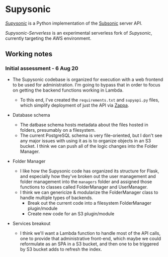 # Supysonic

[_Supysonic_](https://github.com/spl0k/supysonic) is a Python implementation of the [Subsonic](http://www.subsonic.org/pages/api.jsp) server API.

_Supysonic-Serverless_ is an experimental serverless fork of _Supysonic_, currently targeting the AWS environment.

## Working notes
### Initial assessment - 6 Aug 20
* The Supysonic codebase is organized for execution with a web frontend to be used for administration. I'm going to bypass that in order to focus on getting the backend functions working in Lambda.
  * To this end, I've created the `requirements.txt` and `supyapi.py` files, which simplify deployment of just the API via [Zappa](https://github.com/Miserlou/Zappa).
  
* Database schema
  * The datbase schema hosts metadata about the files hosted in folders, presumably on a filesystem.
  * The current PostgreSQL schema is very file-oriented, but I don't see any major issues with using it as is to organize objects in an S3 bucket. I think we can push all of the logic changes into the Folder Manager.

* Folder Manager
  * I like how the Supysonic code has organized its structure for Flask, and especially how they've broken out the user management and folder management into the `managers` folder and assigned those functions to classes called FolderManager and UserManager.
  * I think we can genericize & modularize the FolderManager class to handle multiple types of backends.
     * Break out the current code into a filesystem FolderManager plugin/module
     * Create new code for an S3 plugin/module
     
* Services breakout
  * I think we'll want a Lambda function to handle most of the API calls, one to provide that administrative front-end, which maybe we could reformulate as an SPA in a S3 bucket, and then one to be triggered by S3 bucket adds to refresh the index.
